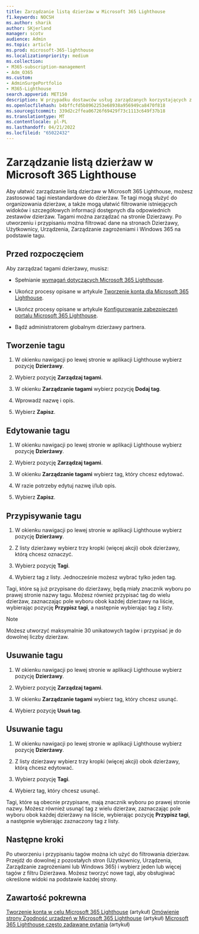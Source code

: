 ```yaml
---
title: Zarządzanie listą dzierżaw w Microsoft 365 Lighthouse
f1.keywords: NOCSH
ms.author: sharik
author: SKjerland
manager: scotv
audience: Admin
ms.topic: article
ms.prod: microsoft-365-lighthouse
ms.localizationpriority: medium
ms.collection:
- M365-subscription-management
- Adm_O365
ms.custom:
- AdminSurgePortfolio
- M365-Lighthouse
search.appverid: MET150
description: W przypadku dostawców usług zarządzanych korzystających z Microsoft 365 Lighthouse dowiedz się, jak zarządzać listą dzierżaw.
ms.openlocfilehash: b4bffcfd5b8962253e68938a956949ca8470f818
ms.sourcegitcommit: 339d2c2ffea06726f69429f73c1113c649f37b18
ms.translationtype: MT
ms.contentlocale: pl-PL
ms.lasthandoff: 04/21/2022
ms.locfileid: "65022432"
---
```

# <a name="manage-your-tenant-list-in-microsoft-365-lighthouse"></a>Zarządzanie listą dzierżaw w Microsoft 365 Lighthouse

Aby ułatwić zarządzanie listą dzierżaw w Microsoft 365 Lighthouse, możesz zastosować tagi niestandardowe do dzierżaw. Te tagi mogą służyć do organizowania dzierżaw, a także mogą ułatwić filtrowanie istniejących widoków i szczegółowych informacji dostępnych dla odpowiednich zestawów dzierżaw. Tagami można zarządzać na stronie Dzierżawy. Po utworzeniu i przypisaniu można filtrować dane na stronach Dzierżawy, Użytkownicy, Urządzenia, Zarządzanie zagrożeniami i Windows 365 na podstawie tagu.

## <a name="before-you-begin"></a>Przed rozpoczęciem

Aby zarządzać tagami dzierżawy, musisz:

- Spełnianie [wymagań dotyczących Microsoft 365 Lighthouse](m365-lighthouse-requirements.md).

- Ukończ procesy opisane w artykule [Tworzenie konta dla Microsoft 365 Lighthouse](m365-lighthouse-sign-up.md).

- Ukończ procesy opisane w artykule [Konfigurowanie zabezpieczeń portalu Microsoft 365 Lighthouse](m365-lighthouse-configure-portal-security.md).

- Bądź administratorem globalnym dzierżawy partnera.

## <a name="create-a-tag"></a>Tworzenie tagu

1. W okienku nawigacji po lewej stronie w aplikacji Lighthouse wybierz pozycję **Dzierżawy**.

2. Wybierz pozycję **Zarządzaj tagami**.

3. W okienku **Zarządzanie tagami** wybierz pozycję **Dodaj tag**.

4. Wprowadź nazwę i opis.

5. Wybierz **Zapisz**.

## <a name="edit-a-tag"></a>Edytowanie tagu

1. W okienku nawigacji po lewej stronie w aplikacji Lighthouse wybierz pozycję **Dzierżawy**.

2. Wybierz pozycję **Zarządzaj tagami**.

3. W okienku **Zarządzanie tagami** wybierz tag, który chcesz edytować.

4. W razie potrzeby edytuj nazwę i/lub opis.

5. Wybierz **Zapisz**.

## <a name="assign-a-tag"></a>Przypisywanie tagu

1. W okienku nawigacji po lewej stronie w aplikacji Lighthouse wybierz pozycję **Dzierżawy**.

2. Z listy dzierżawy wybierz trzy kropki (więcej akcji) obok dzierżawy, którą chcesz oznaczyć.

3. Wybierz pozycję **Tagi**.

4. Wybierz tag z listy. Jednocześnie możesz wybrać tylko jeden tag.

Tagi, które są już przypisane do dzierżawy, będą miały znacznik wyboru po prawej stronie nazwy tagu. Możesz również przypisać tag do wielu dzierżaw, zaznaczając pole wyboru obok każdej dzierżawy na liście, wybierając pozycję **Przypisz tagi**, a następnie wybierając tag z listy.

> [!NOTE]
> Możesz utworzyć maksymalnie 30 unikatowych tagów i przypisać je do dowolnej liczby dzierżaw.

## <a name="delete-a-tag"></a>Usuwanie tagu

1. W okienku nawigacji po lewej stronie w aplikacji Lighthouse wybierz pozycję **Dzierżawy**.

2. Wybierz pozycję **Zarządzaj tagami**.

3. W okienku **Zarządzanie tagami** wybierz tag, który chcesz usunąć.

4. Wybierz pozycję **Usuń tag**.

## <a name="remove-a-tag"></a>Usuwanie tagu

1. W okienku nawigacji po lewej stronie w aplikacji Lighthouse wybierz pozycję **Dzierżawy**.

2. Z listy dzierżawy wybierz trzy kropki (więcej akcji) obok dzierżawy, którą chcesz edytować.

3. Wybierz pozycję **Tagi**.

4. Wybierz tag, który chcesz usunąć.

Tagi, które są obecnie przypisane, mają znacznik wyboru po prawej stronie nazwy. Możesz również usunąć tag z wielu dzierżaw, zaznaczając pole wyboru obok każdej dzierżawy na liście, wybierając pozycję **Przypisz tagi**, a następnie wybierając zaznaczony tag z listy.

## <a name="next-steps"></a>Następne kroki

Po utworzeniu i przypisaniu tagów można ich użyć do filtrowania dzierżaw. Przejdź do dowolnej z pozostałych stron (Użytkownicy, Urządzenia, Zarządzanie zagrożeniami lub Windows 365) i wybierz jeden lub więcej tagów z filtru Dzierżawa. Możesz tworzyć nowe tagi, aby obsługiwać określone widoki na podstawie każdej strony.

## <a name="related-content"></a>Zawartość pokrewna

[Tworzenie konta w celu Microsoft 365 Lighthouse](m365-lighthouse-sign-up.md) (artykuł) [Omówienie strony Zgodność urządzeń w Microsoft 365 Lighthouse](m365-lighthouse-device-compliance-page-overview.md) (artykuł) [Microsoft 365 Lighthouse często zadawane pytania](m365-lighthouse-faq.yml) (artykuł)

